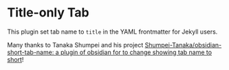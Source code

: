 # Title-only Tab

This plugin set tab name to `title` in the YAML frontmatter for Jekyll users.

Many thanks to Tanaka Shumpei and his project [Shumpei-Tanaka/obsidian-short-tab-name: a plugin of obsidian for to change showing tab name to short](https://github.com/Shumpei-Tanaka/obsidian-short-tab-name)!
